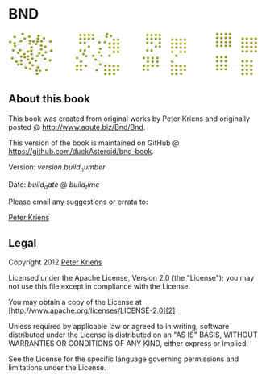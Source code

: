 # BND #

![BND Logo](img/bnd.png)

## About this book ##
This book was created from original works by Peter Kriens and originally posted @ <http://www.aqute.biz/Bnd/Bnd>.

This version of the book is maintained on GitHub @ <https://github.com/duckAsteroid/bnd-book>. 

Version: $version$.$build_number$

Date: $build_date$ @ $build_time$

Please email any suggestions or errata to:

[Peter Kriens][1]

## Legal ##

Copyright 2012 [Peter Kriens][1]

Licensed under the Apache License, Version 2.0 (the "License"); you may not use this file except in compliance with the License.

You may obtain a copy of the License at [http://www.apache.org/licenses/LICENSE-2.0][2]

Unless required by applicable law or agreed to in writing, software    distributed under the License is distributed on an "AS IS" BASIS, WITHOUT WARRANTIES OR CONDITIONS OF ANY KIND, either express or implied.

See the License for the specific language governing permissions and limitations under the License.

  [1]: <mailto:Peter.Kriens@aQute.biz>
  [2]: http://www.apache.org/licenses/LICENSE-2.0
